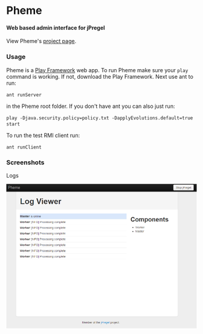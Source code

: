 # Pheme
#### Web based admin interface for jPregel

View Pheme's [project page](http://blopker.github.com/Pheme/).

### Usage
Pheme is a [Play Framework](http://www.playframework.org) web app. To run Pheme make sure your `play` command is working. If not, download the Play Framework. Next use ant to run:

	ant runServer

in the Pheme root folder. If you don't have ant you can also just run:

	play -Djava.security.policy=policy.txt -DapplyEvolutions.default=true start

To run the test RMI client run:

	ant runClient

### Screenshots

Logs

![Logs](https://github.com/blopker/Pheme/blob/master/pheme_logs.PNG?raw=true)
